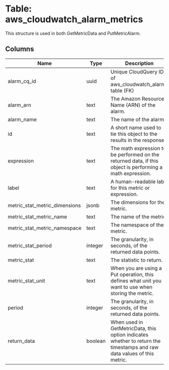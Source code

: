 
# Table: aws_cloudwatch_alarm_metrics
This structure is used in both GetMetricData and PutMetricAlarm.
## Columns
| Name        | Type           | Description  |
| ------------- | ------------- | -----  |
|alarm_cq_id|uuid|Unique CloudQuery ID of aws_cloudwatch_alarms table (FK)|
|alarm_arn|text|The Amazon Resource Name (ARN) of the alarm.|
|alarm_name|text|The name of the alarm.|
|id|text|A short name used to tie this object to the results in the response.|
|expression|text|The math expression to be performed on the returned data, if this object is performing a math expression.|
|label|text|A human-readable label for this metric or expression.|
|metric_stat_metric_dimensions|jsonb|The dimensions for the metric.|
|metric_stat_metric_name|text|The name of the metric.|
|metric_stat_metric_namespace|text|The namespace of the metric.|
|metric_stat_period|integer|The granularity, in seconds, of the returned data points.|
|metric_stat|text|The statistic to return.|
|metric_stat_unit|text|When you are using a Put operation, this defines what unit you want to use when storing the metric.|
|period|integer|The granularity, in seconds, of the returned data points.|
|return_data|boolean|When used in GetMetricData, this option indicates whether to return the timestamps and raw data values of this metric.|
